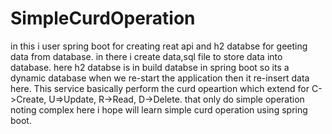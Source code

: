 # SimpleCurdOperation
in this i user spring boot for creating reat api and h2 databse for geeting data from database.
in there i create data,sql file to store data into database.
here h2 databse is in build databse in spring boot so its a dynamic database when we re-start the application then it re-insert data here.
This service basically perform the curd opeartion which extend for C->Create, U=>Update, R->Read, D->Delete.
that only do simple operation noting complex here i hope will learn simple curd operation using spring boot.
